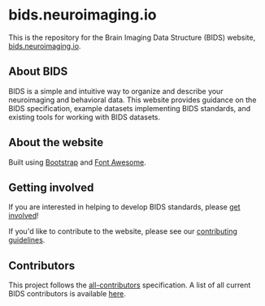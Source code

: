 # bids.neuroimaging.io

This is the repository for the Brain Imaging Data Structure (BIDS) website, [bids.neuroimaging.io][link_bids].

## About BIDS

BIDS is a simple and intuitive way to organize and describe your neuroimaging and behavioral data.
This website provides guidance on the BIDS specification, example datasets implementing BIDS standards, and existing tools for working with BIDS datasets.

## About the website

Built using [Bootstrap][link_bootstrap] and [Font Awesome][link_font_awesome].

## Getting involved

If you are interested in helping to develop BIDS standards, please [get involved][link_get_involved]!

If you'd like to contribute to the website, please see our [contributing guidelines][link_contributing].

## Contributors

This project follows the [all-contributors][link_all-contributors] specification.
A list of all current BIDS contributors is available [here][link_contributor-list].


[link_bids]: http://bids.neuroimaging.io
[link_bootstrap]: http://getbootstrap.com
[link_font_awesome]: http://fontawesome.io/
[link_get_involved]: http://bids.neuroimaging.io/#get_involved
[link_contributing]: https://github.com/bids-standard/bids-website/blob/gh-pages/CONTRIBUTING.md
[link_all-contributors]: https://github.com/kentcdodds/all-contributors#emoji-key
[link_contributor-list]: https://bids-specification.readthedocs.io/en/latest/99-appendices/01-contributors.html
